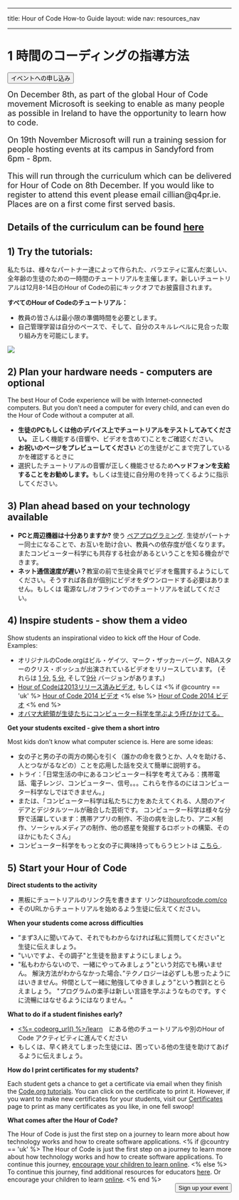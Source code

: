 * * *

title: Hour of Code How-to Guide layout: wide nav: resources_nav

* * *

<div class="row">
  <h1 class="col-sm-6">
    1 時間のコーディングの指導方法
  </h1>
  
  <div class="col-sm-6 button-container centered">
    <a href="<%= hoc_uri('/#join') %>"><button class="signup-button">イベントへの申し込み</button></a>
  </div>
</div>

<font size="4">On December 8th, as part of the global Hour of Code movement Microsoft is seeking to enable as many people as possible in Ireland to have the opportunity to learn how to code.</p> 

<p>
  On 19th November Microsoft will run a training session for people hosting events at its campus in Sandyford from 6pm - 8pm.
</p>

<p>
  This will run through the curriculum which can be delivered for Hour of Code on 8th December. If you would like to register to attend this event please email cillian@q4pr.ie. Places are on a first come first served basis. </font>
</p>

<h2>
  Details of the curriculum can be found <a href="https://www.touchdevelop.com/hourofcode2">here</a>
</h2>

<h2>
  1) Try the tutorials:
</h2>

<p>
  私たちは、様々なパートナー達によって作られた、バラエティに富んだ楽しい、全年齢の生徒のための一時間のチュートリアルを主催します。新しいチュートリアルは12月8-14日のHour of Codeの前にキックオフでお披露目されます。
</p>

<p>
  <strong>すべてのHour of Codeのチュートリアル：</strong>
</p>

<ul>
  <li>
    教員の皆さんは最小限の準備時間を必要とします。
  </li>
  <li>
    自己管理学習は自分のペースで、そして、自分のスキルレベルに見合った取り組み方を可能にします。
  </li>
</ul>

<p>
  <a href="http://<%=codeorg_url() %>/learn"><img src="http://<%= codeorg_url() %>/images/tutorials.png" /></a>
</p>

<h2>
  2) Plan your hardware needs - computers are optional
</h2>

<p>
  The best Hour of Code experience will be with Internet-connected computers. But you don’t need a computer for every child, and can even do the Hour of Code without a computer at all.
</p>

<ul>
  <li>
    <strong>生徒のPCもしくは他のデバイス上でチュートリアルをテストしてみてください。</strong> 正しく機能する(音響や、ビデオを含めて)ことをご確認ください。
  </li>
  <li>
    <strong>お祝いのページをプレビューしてください</strong> どの生徒がどこまで完了しているかを確認するときに
  </li>
  <li>
    選択したチュートリアルの音響が正しく機能させるため<strong>ヘッドフォンを支給することをお勧めします。</strong>もしくは生徒に自分用のを持ってくるように指示してください。
  </li>
</ul>

<h2>
  3) Plan ahead based on your technology available
</h2>

<ul>
  <li>
    <strong>PCと周辺機器は十分ありますか?</strong> 使う <a href="http://www.ncwit.org/resources/pair-programming-box-power-collaborative-learning">ペアプログラミング</a>. 生徒がパートナー同士になることで、お互いを助け合い、教員への依存度が低くなります。 またコンピューター科学にも共存する社会があるということを知る機会ができます。
  </li>
  <li>
    <strong>ネット通信速度が遅い？</strong>教室の前で生徒全員でビデオを鑑賞するようにしてください。そうすれば各自が個別にビデオをダウンロードする必要はありません。もしくは 電源なし/オフラインでのチュートリアルを試してください。
  </li>
</ul>

<h2>
  4) Inspire students - show them a video
</h2>

<p>
  Show students an inspirational video to kick off the Hour of Code. Examples:
</p>

<ul>
  <li>
    オリジナルのCode.orgはビル・ゲイツ、マーク・ザッカーバーグ、NBAスターのクリス・ボッシュが出演されているビデオをリリースしています。 (それらは <a href="https://www.youtube.com/watch?v=qYZF6oIZtfc">1 分</a>, <a href="https://www.youtube.com/watch?v=nKIu9yen5nc">5 分</a>, そして<a href="https://www.youtube.com/watch?v=dU1xS07N-FA">9分</a> バージョンがあります。)
  </li>
  <li>
    <a href="https://www.youtube.com/watch?v=FC5FbmsH4fw">Hour of Codeは2013リリース済みビデオ</a>, もしくは <% if @country == 'uk' %> <a href="https://www.youtube.com/watch?v=96B5-JGA9EQ">Hour of Code 2014 ビデオ</a> <% else %> <a href="https://www.youtube.com/watch?v=rH7AjDMz_dc&index=2&list=PLzdnOPI1iJNe1WmdkMG-Ca8cLQpdEAL7Q">Hour of Code 2014 ビデオ</a> <% end %>
  </li>
  <li>
    <a href="https://www.youtube.com/watch?v=6XvmhE1J9PY">オバマ大統領が生徒たちにコンピューター科学を学ぶよう呼びかけてる。</a>
  </li>
</ul>

<p>
  <strong>Get your students excited - give them a short intro</strong>
</p>

<p>
  Most kids don’t know what computer science is. Here are some ideas:
</p>

<ul>
  <li>
    女の子と男の子の両方の関心を引く（誰かの命を救うとか、人々を助ける、人とつながるなどの）ことを応用した話を交えて簡単に説明する。
  </li>
  <li>
    トライ：「日常生活の中にあるコンピューター科学を考えてみる：携帯電話、電子レンジ、コンピューター、信号。。。これらを作るのにはコンピューター科学なしではできません。」
  </li>
  <li>
    または、「コンピューター科学は私たちに力をあたえてくれる、人間のアイデアとデジタルツールが融合した芸術です。 コンピューター科学は様々な分野で活躍しています：携帯アプリの制作、不治の病を治したり、アニメ制作、ソーシャルメディアの制作、他の惑星を発掘するロボットの構築、そのほかにもたくさん」
  </li>
  <li>
    コンピューター科学をもっと女の子に興味持ってもらうヒントは <a href="http://<%= codeorg_url() %>/girls">こちら </a>.
  </li>
</ul>

<h2>
  5) Start your Hour of Code
</h2>

<p>
  <strong>Direct students to the activity</strong>
</p>

<ul>
  <li>
    黒板にチュートリアルのリンク先を書きます リンクは<a href="http://<%= codeorg_url() %>あなたの言語のチュートリアル</a>のページで見つけることができます。 <a href=">hourofcode.com/co</a>
  </li>
  <li>
    そのURLからチュートリアルを始めるよう生徒に伝えてください。
  </li>
</ul>

<p>
  <strong>When your students come across difficulties</strong>
</p>

<ul>
  <li>
    ”まず3人に聞いてみて、それでもわからなければ私に質問してください”と生徒に伝えましょう。
  </li>
  <li>
    "いいですよ、その調子"と生徒を励ますようにしましょう。
  </li>
  <li>
    "私もわからないので、一緒にやってみましょう"という対応でも構いません。 解決方法がわからなかった場合、”テクノロジーは必ずしも思ったようにはいきません。仲間として一緒に勉強してゆきましょう”という教訓ととらえましょう。 "プログラムの楽手は新しい言語を学ぶようなものです。すぐに流暢にはなせるようにはなりません。"
  </li>
</ul>

<p>
  <strong>What to do if a student finishes early?</strong>
</p>

<ul>
  <li>
    <a href="http://<%= codeorg_url() %>/learn"><%= codeorg_url() %>/learn</a>　にある他のチュートリアルや別のHour of Code アクティビティに進んでください
  </li>
  <li>
    もしくは、早く終えてしまった生徒には、困っている他の生徒を助けてあげるように伝えましょう。
  </li>
</ul>

<p>
  <strong>How do I print certificates for my students?</strong>
</p>

<p>
  Each student gets a chance to get a certificate via email when they finish the <a href="http://studio.code.org">Code.org tutorials</a>. You can click on the certificate to print it. However, if you want to make new certificates for your students, visit our <a href="http://<%= codeorg_url() %>/certificates">Certificates</a> page to print as many certificates as you like, in one fell swoop!
</p>

<p>
  <strong>What comes after the Hour of Code?</strong>
</p>

<p>
  The Hour of Code is just the first step on a journey to learn more about how technology works and how to create software applications. <% if @country == 'uk' %> The Hour of Code is just the first step on a journey to learn more about how technology works and how to create software applications. To continue this journey, <a href="http://uk.code.org/learn/beyond">encourage your children to learn online</a>. <% else %> To continue this journey, find additional resources for educators <a href="http://<%= codeorg_url() %>/educate">here</a>. Or encourage your children to learn <a href="http://<%= codeorg_url() %>/learn/beyond">online</a>. <% end %> <a style="display: block" href="<%= hoc_uri('/#join') %>"><button style="float: right;">Sign up your event</button></a>
</p>